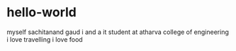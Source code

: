 # hello-world
myself sachitanand gaud 
i and a it student at atharva college of engineering
i love travelling
i love food

